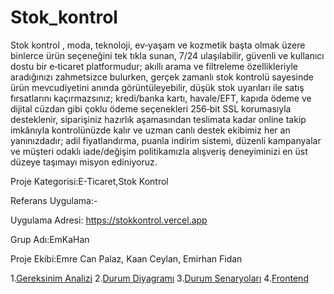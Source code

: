 # Stok_kontrol

Stok kontrol  , moda, teknoloji, ev‑yaşam ve kozmetik başta olmak üzere binlerce ürün seçeneğini tek tıkla sunan, 7/24 ulaşılabilir, güvenli ve kullanıcı dostu bir e‑ticaret platformudur; akıllı arama ve filtreleme özellikleriyle aradığınızı zahmetsizce bulurken, gerçek zamanlı stok kontrolü sayesinde ürün mevcudiyetini anında görüntüleyebilir, düşük stok uyarıları ile satış fırsatlarını kaçırmazsınız; kredi/banka kartı, havale/EFT, kapıda ödeme ve dijital cüzdan gibi çoklu ödeme seçenekleri 256‑bit SSL korumasıyla desteklenir, siparişiniz hazırlık aşamasından teslimata kadar online takip imkânıyla kontrolünüzde kalır ve uzman canlı destek ekibimiz her an yanınızdadır; adil fiyatlandırma, puanla indirim sistemi, düzenli kampanyalar ve müşteri odaklı iade/değişim politikamızla alışveriş deneyiminizi en üst düzeye taşımayı misyon ediniyoruz.

Proje Kategorisi:E-Ticaret,Stok Kontrol

Referans Uygulama:-

Uygulama Adresi: https://stokkontrol.vercel.app

Grup Adı:EmKaHan


Proje Ekibi:Emre Can Palaz, Kaan Ceylan, Emirhan Fidan

1.[Gereksinim Analizi](Gereksinim_analizi.md)
2.[Durum Diyagramı](Durum_Diyagramı.md)
3.[Durum Senaryoları](Durum_Senaryoları.md)
4.[Frontend](frontend.md)
